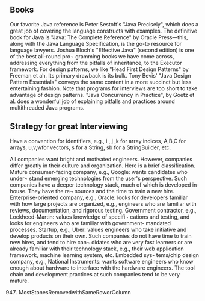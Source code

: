 ## Books
Our favorite Java reference is Peter Sestoft's "Java Precisely", which does a great job of covering the language constructs with examples. The definitive book for Java is "Java: The Complete Reference" by Oracle Press—this, along with the Java Language Specification, is the go-to resource for language lawyers.
Joshua Bloch's "Effective Java" (second edition) is one of the best all-round pro¬ gramming books we have come across, addressing everything from the pitfalls of inheritance, to the Executor framework. For design patterns, we like "Head First Design Patterns" by Freeman et ah. Its primary drawback is its bulk. Tony Bevis' "Java Design Pattern Essentials" conveys the same content in a more succinct but less entertaining fashion. Note that programs for interviews are too short to take advantage of design patterns.
"Java Concurrency in Practice", by Goetz et al. does a wonderful job of explaining pitfalls and practices around multithreaded Java programs.

## Strategy for great Interviewing
Have a convention for identifiers, e.g., i , j ,k for array indices, A,B,C for arrays, u,v,wfor vectors, s for a String, sb for a StringBuilder, etc.

All companies want bright and motivated engineers. However, companies differ greatly in their culture and organization. Here is a brief classification.
Mature consumer-facing company, e.g., Google: wants candidates who under¬ stand emerging technologies from the user's perspective. Such companies have a deeper technology stack, much of which is developed in-house. They have the re¬ sources and the time to train a new hire.
Enterprise-oriented company, e.g., Oracle: looks for developers familiar with how large projects are organized, e.g., engineers who are familiar with reviews, documentation, and rigorous testing.
Government contractor, e.g., Lockheed-Martin: values knowledge of specifi¬ cations and testing, and looks for engineers who are familiar with government- mandated processes.
Startup, e.g., Uber: values engineers who take initiative and develop products on their own. Such companies do not have time to train new hires, and tend to hire can¬ didates who are very fast learners or are already familiar with their technology stack, e.g., their web application framework, machine learning system, etc. Embedded sys- tems/chip design company, e.g., National Instruments: wants software engineers who know enough about hardware to interface with the hardware engineers. The tool chain and development practices at such companies tend to be very mature.

947. MostStonesRemovedwithSameRoworColumn